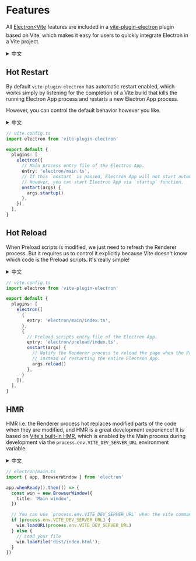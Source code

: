 # Features

All [Electron⚡️Vite](https://github.com/electron-vite) features are included in a [vite-plugin-electron](https://github.com/electron-vite/vite-plugin-electron) plugin based on Vite, which makes it easy for users to quickly integrate Electron in a Vite project.

<details>
  <summary>中文</summary>
  <p><a target="_blank" href="https://github.com/electron-vite">Electron⚡️Vite</a> 所有功能均包含在一个基于 Vite 开发的  <a target="_blank" href="https://github.com/electron-vite/vite-plugin-electron">vite-plugin-electron</a> 插件，它能使得用户能很方便的在一个 Vite 项目中快速集成 Electron。</p>
</details>

## Hot Restart

By default `vite-plugin-electron` has automatic restart enabled, which works simply by listening for the completion of a Vite build that kills the running Electron App process and restarts a new Electron App process.

However, you can control the default behavior however you like.

<details>
  <summary>中文</summary>
  <p>默认情况下 <code>vite-plugin-electron</code> 开启了自动重启，它的工作原理仅仅是监听 Vite 构建完成后杀死正在运行的 Electron App 进程，然后重启一个新的Electron App 进程。</p>
  <p>不过你可以随意控制默认行为。</p>
</details>


```ts
// vite.config.ts
import electron from 'vite-plugin-electron'

export default {
  plugins: [
    electron({
      // Main process entry file of the Electron App.
      entry: 'electron/main.ts',
      // If this `onstart` is passed, Electron App will not start automatically.  
      // However, you can start Electroo App via `startup` function. 
      onstart(args) {
        args.startup()
      },
    }),
  ],
}
```

## Hot Reload

When Preload scripts is modified, we just need to refresh the Renderer process. But it requires us to control it explicitly because Vite doesn't know which code is the Preload scripts. It's really simple!

<details>
  <summary>中文</summary>
  <p>当预加载脚本被修改时，我们只需要重新刷新渲染进程就可以了，但是它需要我们显式的控制它，因为 Vite 不知道哪些代码是预加载脚本。它很简单！</p>
</details>

```ts
// vite.config.ts
import electron from 'vite-plugin-electron'

export default {
  plugins: [
    electron([
      {
        entry: 'electron/main/index.ts',
      },
      {
        // Preload scripts entry file of the Electron App.
        entry: 'electron/preload/index.ts',
        onstart(args) {
          // Notify the Renderer process to reload the page when the Preload scripts build is complete, 
          // instead of restarting the entire Electron App.
          args.reload()
        },
      }
    ]),
  ],
}
```

## HMR

HMR i.e. the Renderer process hot replaces modified parts of the code when they are modified, and HMR is a great development experience! It is based on [Vite's built-in HMR](https://vitejs.dev/guide/features.html#hot-module-replacement), which is enabled by the Main process during development via the `process.env.VITE_DEV_SERVER_URL` environment variable.

<details>
  <summary>中文</summary>
  <p>HMR 即渲染进程修改代码后会热替换修改的部分，HMR 的开发体验非常棒！它基于 <a target="_blank" href="https://vitejs.dev/guide/features.html#hot-module-replacement">Vite 内置的 HMR</a>，在开发期间主进程通过 <code>process.env.VITE_DEV_SERVER_URL</code> 环境变量开启它。</p>
</details>


```ts
// electron/main.ts
import { app, BrowserWindow } from 'electron'

app.whenReady().then(() => {
  const win = new BrowserWindow({
    title: 'Main window',
  })

  // You can use `process.env.VITE_DEV_SERVER_URL` when the vite command is called `serve`
  if (process.env.VITE_DEV_SERVER_URL) {
    win.loadURL(process.env.VITE_DEV_SERVER_URL)
  } else {
    // Load your file
    win.loadFile('dist/index.html');
  }
})
```
